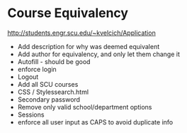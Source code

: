 # Course Equivalency

http://students.engr.scu.edu/~kvelcich/Application

* Add description for why was deemed equivalent
* Add author for equivalency, and only let them change it
* Autofill - should be good
* enforce login
* Logout
* Add all SCU courses
* CSS / Stylessearch.html
* Secondary password
* Remove only valid school/department options
* Sessions
* enforce all user input as CAPS to avoid duplicate info
